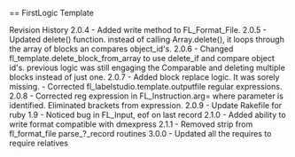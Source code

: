 == FirstLogic Template

Revision History
2.0.4   - Added write method to FL_Format_File.
2.0.5   - Updated delete() function.  instead of calling Array.delete(), it
          loops through the array of blocks an compares object_id's.
2.0.6   - Changed fl_template.delete_block_from_array to use delete_if
          and compare object id's.  previous logic was still engaging the
          Comparable and deleting multiple blocks instead of just one.
2.0.7   - Added block replace logic.  It was sorely missing.
        - Corrected fl_labelstudio.template.outputfile regular expressions.
2.0.8   - Corrected reg expression in FL_Instruction.arg= where parameter is identified.
          Eliminated brackets from expression.
2.0.9   - Update Rakefile for ruby 1.9
        - Noticed bug in FL_Input, eof on last record
2.1.0   - Added ability to write format compatible with dmexpress
2.1.1   - Removed strip from fl_format_file parse_?_record routines
3.0.0   - Updated all the requires to require relatives